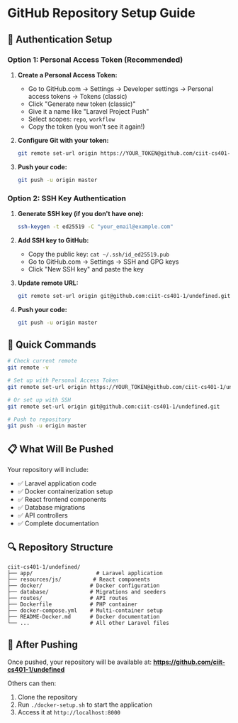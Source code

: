 # GitHub Repository Setup Guide

## 🔐 Authentication Setup

### Option 1: Personal Access Token (Recommended)

1. **Create a Personal Access Token:**
   - Go to GitHub.com → Settings → Developer settings → Personal access tokens → Tokens (classic)
   - Click "Generate new token (classic)"
   - Give it a name like "Laravel Project Push"
   - Select scopes: `repo`, `workflow`
   - Copy the token (you won't see it again!)

2. **Configure Git with your token:**
   ```bash
   git remote set-url origin https://YOUR_TOKEN@github.com/ciit-cs401-1/undefined.git
   ```

3. **Push your code:**
   ```bash
   git push -u origin master
   ```

### Option 2: SSH Key Authentication

1. **Generate SSH key (if you don't have one):**
   ```bash
   ssh-keygen -t ed25519 -C "your_email@example.com"
   ```

2. **Add SSH key to GitHub:**
   - Copy the public key: `cat ~/.ssh/id_ed25519.pub`
   - Go to GitHub.com → Settings → SSH and GPG keys
   - Click "New SSH key" and paste the key

3. **Update remote URL:**
   ```bash
   git remote set-url origin git@github.com:ciit-cs401-1/undefined.git
   ```

4. **Push your code:**
   ```bash
   git push -u origin master
   ```

## 🚀 Quick Commands

```bash
# Check current remote
git remote -v

# Set up with Personal Access Token
git remote set-url origin https://YOUR_TOKEN@github.com/ciit-cs401-1/undefined.git

# Or set up with SSH
git remote set-url origin git@github.com:ciit-cs401-1/undefined.git

# Push to repository
git push -u origin master
```

## 📋 What Will Be Pushed

Your repository will include:
- ✅ Laravel application code
- ✅ Docker containerization setup
- ✅ React frontend components
- ✅ Database migrations
- ✅ API controllers
- ✅ Complete documentation

## 🔍 Repository Structure

```
ciit-cs401-1/undefined/
├── app/                    # Laravel application
├── resources/js/          # React components
├── docker/               # Docker configuration
├── database/             # Migrations and seeders
├── routes/               # API routes
├── Dockerfile            # PHP container
├── docker-compose.yml    # Multi-container setup
├── README-Docker.md      # Docker documentation
└── ...                   # All other Laravel files
```

## 🎯 After Pushing

Once pushed, your repository will be available at:
**https://github.com/ciit-cs401-1/undefined**

Others can then:
1. Clone the repository
2. Run `./docker-setup.sh` to start the application
3. Access it at `http://localhost:8000` 